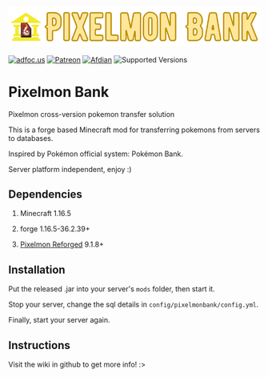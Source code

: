  ![title img](https://github.com/Lileep/PixelmonBank/blob/master/title.png)
 
<a href="http://adfoc.us/79708197790233"><img src="https://img.shields.io/badge/Download%20on-adfoc.us-ffff66" alt="adfoc.us"></a>
<a href="https://www.patreon.com/Lileep"><img src="https://img.shields.io/badge/Support-Patreon-ff5733" alt="Patreon"></a>
<a href="https://afdian.net/a/Lileep"><img src="https://img.shields.io/badge/Support-Afdian-cc99ff" alt="Afdian"></a>
<img src="https://img.shields.io/badge/Available%20for-MC%201.16.5-33ff99" alt="Supported Versions">

# Pixelmon Bank

Pixelmon cross-version pokemon transfer solution

This is a forge based Minecraft mod for transferring pokemons from servers to databases.

Inspired by Pokémon official system: Pokémon Bank.

Server platform independent, enjoy :)

## Dependencies

1. Minecraft 1.16.5

2. forge 1.16.5-36.2.39+

3. [Pixelmon Reforged](https://reforged.gg) 9.1.8+


## Installation

Put the released .jar into your server's `mods` folder, then start it.

Stop your server, change the sql details in `config/pixelmonbank/config.yml`.

Finally, start your server again.

## Instructions

Visit the wiki in github to get more info! :>
